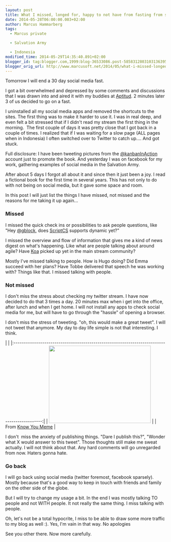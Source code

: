```yaml
---
layout: post
title: What I missed, longed for, happy to not have from fasting from social media
date: 2014-05-28T06:00:00.003+02:00
author: Marcus Hammarberg
tags:
  - Marcus private

  - Salvation Army

  - Indonesia
modified_time: 2014-05-29T14:35:40.891+02:00
blogger_id: tag:blogger.com,1999:blog-36533086.post-5858312803103136395
blogger_orig_url: http://www.marcusoft.net/2014/05/what-i-missed-longed-for-happy-to-not.html
---
```



<div dir="ltr" style="text-align: left;" trbidi="on">

Tomorrow I will end a 30 day social media fast.

I got a bit overwhelmed and depressed by some comments and discussions
that I was drawn into and aired it with my buddies at
<a href="http://www.aptitud.se/" target="_blank">Aptitud</a>. 2 minutes
later 3 of us decided to go on a fast.

I uninstalled all my social media apps and removed the shortcuts to the
sites. The first thing was to make it
harder to use it. I was in real deep, and even felt a bit stressed that
if I didn't read my stream the first thing in the morning.  The first
couple of days it was pretty close that I got back in a couple of times.
I realized that if I was waiting for a slow page (ALL pages when in
Indonesia) I often switched over to Twitter to catch up.... And got
stuck.

Full disclosure: I have been tweeting pictures from
the <a href="http://twitter.com/kanbanInAction"
target="_blank">@kanbanInAction</a> account just to promote the book.
And yesterday I was on facebook for my work, gathering examples of
social media in the Salvation Army.

After about 5 days I forgot all about it and since then it just been a
joy. I read a fictional book for the first time in several years. This
has not only to do with not being on social media, but it gave some
space and room.

In this post I will just list the things I have missed, not missed and
the reasons for me taking it up again...

### Missed

<div>

I missed the quick check ins or possibilities to ask people questions,
like
"Hey <a href="http://twitter.com/gblock" target="_blank">@gblock</a>,
does <a href="http://scriptcs.net/" target="_blank">ScriptCS</a>
supports dynamic yet?"




I missed the overview and flow of information that gives me a kind of
news digest on what's happening. Like what are people talking about
around agile? Have
<a href="http://www.koajs.com/" target="_blank">Koa</a> picked up yet in
the main stream community?




Mostly I've missed talking to people. How is Hugo doing? Did Emma
succeed with her plans? Have Tobbe delivered that speech he was working
with? Things like that. I missed talking with people.

</div>

### Not missed

<div>

I don't miss the stress about checking my twitter stream. I have now
decided to do that 3 times a day. 20 minutes max when i get into the
office, after lunch and when I get home. I will not install any apps to
check social media for me, but will have to go through the "hassle" of
opening a browser.




I don't miss the stress of tweeting. "oh, this would make a great
tweet". I will not tweet that anymore. My day to day life simple is not
that interesting. I think.

</div>
|                                                                                              |
|:--------------------------------------------------------------------------------------------:|
|                                              <a
  href="http://i0.kym-cdn.com/photos/images/newsfeed/000/039/080/5008_9c00_420.gif?1318992465"
                                      data-imageanchor="1"
     style="clear: right; margin-bottom: 1em; margin-left: auto; margin-right: auto;"><img
  src="http://i0.kym-cdn.com/photos/images/newsfeed/000/039/080/5008_9c00_420.gif?1318992465"
                        data-border="0" width="320" height="243" /></a>                        |
|                From <a href="http://knowyourmeme.com/memes/haters-gonna-hate"
                               target="_blank">Know You Meme</a>                               |

<div>

I don't  miss the anxiety of publishing things. "Dare I publish this?",
"Wonder what X would answer to this tweet". Those thoughts still make me
sweat actually. I will not think about that. Any hard comments will go
unregarded from now.
Haters gonna hate.

</div>

### Go back

<div>

I will go back using social media (twitter foremost, facebook sparsely).
Mostly because that's a good way to keep in touch with friends and
family on the other side of the globe.




But I will try to change my usage a bit. In the end I was mostly talking
TO people and not WITH people. It not really the same thing. I miss
talking with people.




Oh, let's not be a total hypocrite, I miss to be able to draw some more
traffic to my blog as well :). Yes, I'm vain in that way. No apologies




See you other there. Now more carefully.

</div>

</div>
